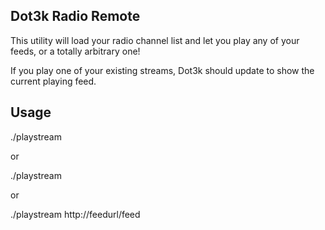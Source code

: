 Dot3k Radio Remote
------------------

This utility will load your radio channel list and let you play any of your feeds, or a totally arbitrary one!

If you play one of your existing streams, Dot3k should update to show the current playing feed.

Usage
-----

  ./playstream <stream number>

or

  ./playstream <stream name>

or

  ./playstream http://feedurl/feed
